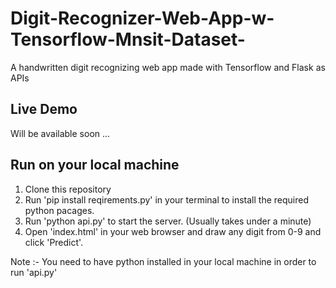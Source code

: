 # Digit-Recognizer-Web-App-w-Tensorflow-Mnsit-Dataset-
A handwritten digit recognizing web app made with Tensorflow and Flask as APIs

## Live Demo
Will be available soon ...

## Run on your local machine
1. Clone this repository
2. Run 'pip install reqirements.py' in your terminal to install the required python pacages.
3. Run 'python api.py' to start the server. (Usually takes under a minute)
4. Open 'index.html' in your web browser and draw any digit from 0-9 and click 'Predict'.

Note :- You need to have python installed in your local machine in order to run 'api.py'
